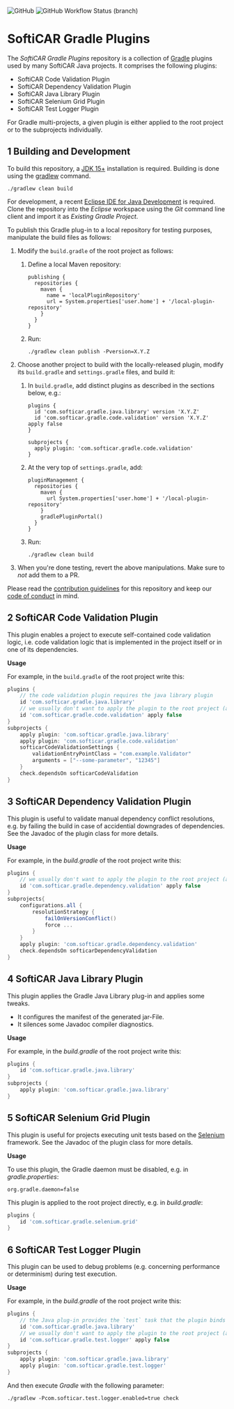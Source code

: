 ![GitHub](https://img.shields.io/github/license/Prevent-DEV/com.softicar.gradle.plugins)
![GitHub Workflow Status (branch)](https://img.shields.io/github/workflow/status/Prevent-DEV/com.softicar.gradle.plugins/Continuous%20Integration/main)

# SoftiCAR Gradle Plugins

The _SoftiCAR Gradle Plugins_ repository is a collection of [Gradle](https://gradle.org/) plugins used by many SoftiCAR Java projects. It comprises the following plugins:

* SoftiCAR Code Validation Plugin
* SoftiCAR Dependency Validation Plugin
* SoftiCAR Java Library Plugin
* SoftiCAR Selenium Grid Plugin
* SoftiCAR Test Logger Plugin

For Gradle multi-projects, a given plugin is either applied to the root project or to the subprojects individually.

## 1 Building and Development

To build this repository, a [JDK 15+](https://adoptopenjdk.net/) installation is required. Building is done using the [gradlew](https://docs.gradle.org/current/userguide/gradle_wrapper.html) command.

```
./gradlew clean build
```

For development, a recent [Eclipse IDE for Java Development](https://www.eclipse.org/downloads/packages/) is required. Clone the repository into the *Eclipse* workspace using the *Git* command line client and import it as *Existing Gradle Project*.

To publish this Gradle plug-in to a local repository for testing purposes, manipulate the build files as follows:

1. Modify the `build.gradle` of the root project as follows:
   1. Define a local Maven repository:

          publishing {
            repositories {
              maven {
                name = 'localPluginRepository'
                url = System.properties['user.home'] + '/local-plugin-repository'
              }
            }
          }

   1. Run:

          ./gradlew clean publish -Pversion=X.Y.Z

1. Choose another project to build with the locally-released plugin, modify its `build.gradle` and `settings.gradle` files, and build it:

   1. In `build.gradle`, add distinct plugins as described in the sections below, e.g.:

          plugins {
            id 'com.softicar.gradle.java.library' version 'X.Y.Z'
            id 'com.softicar.gradle.code.validation' version 'X.Y.Z' apply false
          }
          
          subprojects {
            apply plugin: 'com.softicar.gradle.code.validation'
          }

   1. At the very top of `settings.gradle`, add:

          pluginManagement {
            repositories {
              maven {
                url System.properties['user.home'] + '/local-plugin-repository'
              }
              gradlePluginPortal()
            }
          }

   1. Run:

          ./gradlew clean build

1. When you're done testing, revert the above manipulations. Make sure to _not_ add them to a PR.

Please read the [contribution guidelines](CONTRIBUTING.md) for this repository and keep our [code of conduct](CODE_OF_CONDUCT.md) in mind.

## 2 SoftiCAR Code Validation Plugin

This plugin enables a project to execute self-contained code validation logic, i.e. code validation logic that is implemented in the project itself or in one of its dependencies.

**Usage**

For example, in the `build.gradle` of the root project write this:
```gradle
plugins {
	// the code validation plugin requires the java library plugin
	id 'com.softicar.gradle.java.library'
	// we usually don't want to apply the plugin to the root project (apply false)
	id 'com.softicar.gradle.code.validation' apply false
}
subprojects {
	apply plugin: 'com.softicar.gradle.java.library'
	apply plugin: 'com.softicar.gradle.code.validation'
	softicarCodeValidationSettings {
		validationEntryPointClass = "com.example.Validator"
		arguments = ["--some-parameter", "12345"]
	}
	check.dependsOn softicarCodeValidation
}
```

## 3 SoftiCAR Dependency Validation Plugin

This plugin is useful to validate manual dependency conflict resolutions, e.g. by failing the build in case of accidential downgrades of dependencies. See the Javadoc of the plugin class for more details.

**Usage**

For example, in the _build.gradle_ of the root project write this:
```gradle
plugins {
	// we usually don't want to apply the plugin to the root project (apply false)
	id 'com.softicar.gradle.dependency.validation' apply false
}
subprojects{
	configurations.all {
		resolutionStrategy {
			failOnVersionConflict()
			force ...
		}
	}
	apply plugin: 'com.softicar.gradle.dependency.validation'
	check.dependsOn softicarDependencyValidation
}
```

## 4 SoftiCAR Java Library Plugin

This plugin applies the Gradle Java Library plug-in and applies some tweaks.
* It configures the manifest of the generated jar-File.
* It silences some Javadoc compiler diagnostics.

**Usage**

For example, in the _build.gradle_ of the root project write this:
```gradle
plugins {
	id 'com.softicar.gradle.java.library'
}
subprojects {
	apply plugin: 'com.softicar.gradle.java.library'
}
```

## 5 SoftiCAR Selenium Grid Plugin

This plugin is useful for projects executing unit tests based on the [Selenium](https://www.selenium.dev/) framework. See the Javadoc of the plugin class for more details.

**Usage**

To use this plugin, the Gradle daemon must be disabled, e.g. in _gradle.properties_:
```
org.gradle.daemon=false
```

This plugin is applied to the root project directly, e.g. in _build.gradle_:
```gradle
plugins {
	id 'com.softicar.gradle.selenium.grid'
}
```

## 6 SoftiCAR Test Logger Plugin

This plugin can be used to debug problems (e.g. concerning performance or determinism) during test execution.

**Usage**

For example, in the _build.gradle_ of the root project write this:
```gradle
plugins {
	// the Java plug-in provides the `test` task that the plugin binds to
	id 'com.softicar.gradle.java.library'
	// we usually don't want to apply the plugin to the root project (apply false)
	id 'com.softicar.gradle.test.logger' apply false
}
subprojects {
	apply plugin: 'com.softicar.gradle.java.library'
	apply plugin: 'com.softicar.gradle.test.logger'
}
```

And then execute _Gradle_ with the following parameter:
```
./gradlew -Pcom.softicar.test.logger.enabled=true check
```

